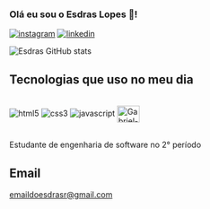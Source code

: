 ### Olá eu sou o Esdras Lopes 👋!

[![instagram](https://img.shields.io/badge/Instagram-E4405F?style=for-the-badge&logo=instagram&logoColor=white)](https://www.instagram.com/esdrasslopes/)
[![linkedin](https://img.shields.io/badge/LinkedIn-0077B5?style=for-the-badge&logo=linkedin&logoColor=white)](https://www.linkedin.com/in/esdras-lopes-rocha/)


![ Esdras GitHub stats](https://github-readme-stats.vercel.app/api?username=esdrasslopes&show_icons=true&theme=radical)

## Tecnologias que uso no meu dia

<div style="display: inline_block"> <br/>
<img src ="https://img.shields.io/badge/HTML5-E34F26?style=for-the-badge&logo=html5&logoColor=white" alt="html5" >
<img src ="https://img.shields.io/badge/CSS3-1572B6?style=for-the-badge&logo=css3&logoColor=white" alt="css3" >
<img src ="https://img.shields.io/badge/JavaScript-F7DF1E?style=for-the-badge&logo=javascript&logoColor=black" alt="javascript" >
<img align="center" alt="Gabriel-C" height="30" width="40" src="https://cdn.jsdelivr.net/gh/devicons/devicon/icons/c/c-original.svg">
</div> <br/>

Estudante de engenharia de software no 2° período

## Email
emaildoesdrasr@gmail.com






